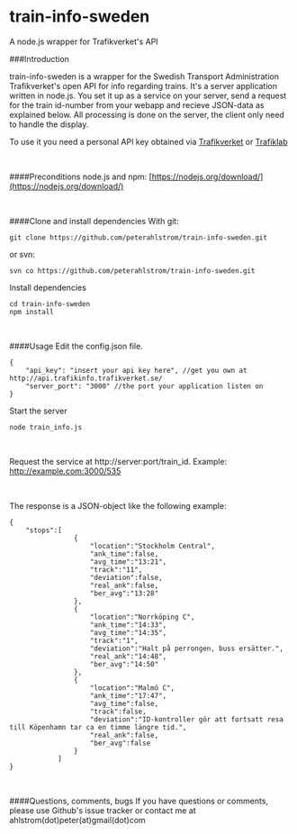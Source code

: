 # train-info-sweden
A node.js wrapper for Trafikverket's API


###Introduction

train-info-sweden is a wrapper for the Swedish Transport Administration Trafikverket's open API for info regarding trains. It's a server application written in node.js. You set it up as a service on your server, send a request for the train id-number from your webapp and recieve JSON-data as explained below. All processing is done on the server, the client only need to handle the display.

To use it you need a personal API key obtained via [Trafikverket](http://api.trafikinfo.trafikverket.se/) or [Trafiklab](https://www.trafiklab.se/api/trafikverket-oppet-api)

<br />

####Preconditions
node.js and npm: [https://nodejs.org/download/](https://nodejs.org/download/)

<br />

####Clone and install dependencies
With git:
```
git clone https://github.com/peterahlstrom/train-info-sweden.git
```
or svn:
```
svn co https://github.com/peterahlstrom/train-info-sweden.git
```
Install dependencies
```
cd train-info-sweden
npm install
```

<br />

####Usage
Edit the config.json file.
```
{
	"api_key": "insert your api key here", //get you own at http://api.trafikinfo.trafikverket.se/
	"server_port": "3000" //the port your application listen on
}
```

Start the server
```
node train_info.js
```

<br />


Request the service at http://server:port/train_id.
Example: http://example.com:3000/535

<br />

The response is a JSON-object like the following example:
```
{
	"stops":[
				{
					"location":"Stockholm Central",
					"ank_time":false,
					"avg_time":"13:21",
					"track":"11",
					"deviation":false,
					"real_ank":false,
					"ber_avg":"13:28"
				},
				{
					"location":"Norrköping C",
					"ank_time":"14:33",
					"avg_time":"14:35",
					"track":"1",
					"deviation":"Halt på perrongen, buss ersätter.",
					"real_ank":"14:48",
					"ber_avg":"14:50"
				},
				{
					"location":"Malmö C",
					"ank_time":"17:47",
					"avg_time":false,
					"track":false,
					"deviation":"ID-kontroller gör att fortsatt resa till Köpenhamn tar ca en timme längre tid.",
					"real_ank":false,
					"ber_avg":false
				}
			]
}
```

<br />

####Questions, comments, bugs
If you have questions or comments, please use Github's issue tracker or contact me at ahlstrom(dot)peter(at)gmail(dot)com

